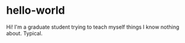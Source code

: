 # hello-world
Hi! I'm a graduate student trying to teach myself things I know nothing about. Typical. 

